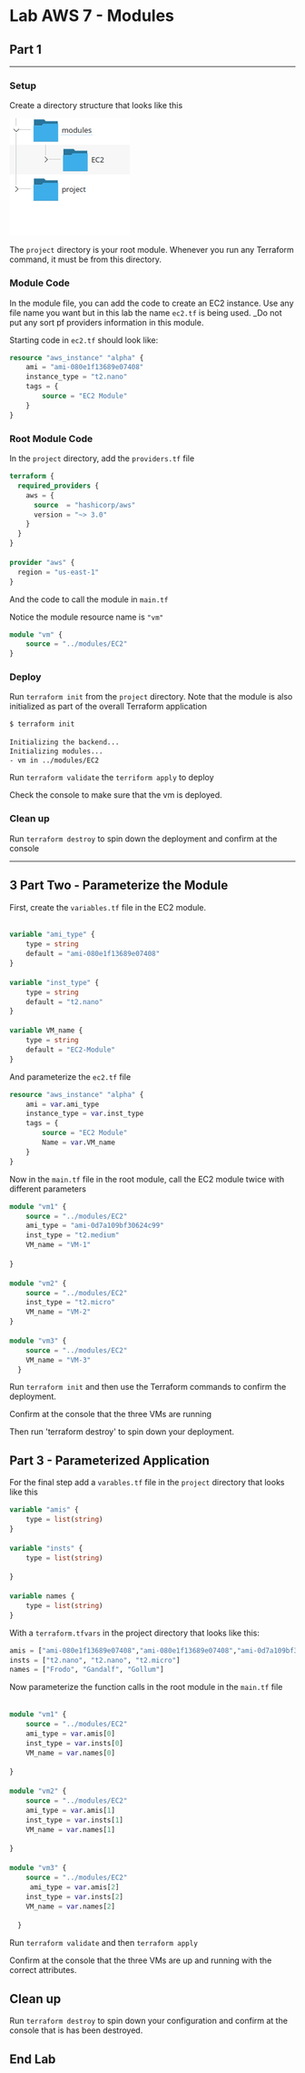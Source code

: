 
# Lab AWS 7 - Modules

## Part 1

---

### Setup

Create a directory structure that looks like this

![](images/lab7-1.png?raw=true)

The `project` directory is your root module. Whenever you run any Terraform command, it must be from this directory.

### Module Code

In the module file, you can add the code to create an EC2 instance. Use any file name you want but in this lab the name `ec2.tf` is being used. _Do not put any sort pf providers information in this module.

Starting code in `ec2.tf` should look like:

```terraform
resource "aws_instance" "alpha" {
    ami = "ami-080e1f13689e07408"
    instance_type = "t2.nano"
    tags = {
        source = "EC2 Module"
    }
}
```

### Root Module Code

In the `project` directory, add the `providers.tf` file

```terraform
terraform {
  required_providers {
    aws = {
      source  = "hashicorp/aws"
      version = "~> 3.0"
    }
  }
}

provider "aws" {
  region = "us-east-1"
}
```
And the code to call the module in `main.tf`  

Notice the module resource name is `"vm"`

```terraform
module "vm" {
    source = "../modules/EC2"
}
```

### Deploy

Run `terraform init` from the `project` directory. Note that the module is also initialized as part of the overall Terraform application

```console
$ terraform init

Initializing the backend...
Initializing modules...
- vm in ../modules/EC2

```

Run `terraform validate` the `terriform apply` to deploy

Check the console to make sure that the vm is deployed.

### Clean up

Run `terraform destroy` to spin down the deployment and confirm at the console

---

## 3 Part Two - Parameterize the Module

First, create the `variables.tf` file in the EC2 module. 

```terraform

variable "ami_type" {
    type = string
    default = "ami-080e1f13689e07408"
}

variable "inst_type" {
    type = string
    default = "t2.nano"
}

variable VM_name {
    type = string
    default = "EC2-Module"
}
```

And parameterize the `ec2.tf` file

```terraform
resource "aws_instance" "alpha" {
    ami = var.ami_type
    instance_type = var.inst_type
    tags = {
        source = "EC2 Module"
        Name = var.VM_name
    }
}
```
Now in the `main.tf` file in the root module, call the EC2 module twice with different parameters

```terraform
module "vm1" {
    source = "../modules/EC2"
    ami_type = "ami-0d7a109bf30624c99"
    inst_type = "t2.medium"
    VM_name = "VM-1"

}

module "vm2" {
    source = "../modules/EC2"
    inst_type = "t2.micro"
    VM_name = "VM-2"
}

module "vm3" {
    source = "../modules/EC2"
    VM_name = "VM-3"
  }
```

Run `terraform init`  and then use the Terraform commands to confirm the deployment.

Confirm at the console that the three VMs are running

Then run 'terraform destroy' to spin down your deployment.

## Part 3 - Parameterized Application

For the final step add a `varables.tf` file in the `project` directory that looks like this
```terraform
variable "amis" {
    type = list(string)
}

variable "insts" {
    type = list(string)
   
}

variable names {
    type = list(string)
}
```

With a `terraform.tfvars` in the project directory that looks like this:

```terraform
amis = ["ami-080e1f13689e07408","ami-080e1f13689e07408","ami-0d7a109bf30624c99"]
insts = ["t2.nano", "t2.nano", "t2.micro"]
names = ["Frodo", "Gandalf", "Gollum"]
```

Now parameterize the function calls in the root module in the `main.tf` file

```terraform

module "vm1" {
    source = "../modules/EC2"
    ami_type = var.amis[0]
    inst_type = var.insts[0]
    VM_name = var.names[0]

}

module "vm2" {
    source = "../modules/EC2"
    ami_type = var.amis[1]
    inst_type = var.insts[1]
    VM_name = var.names[1]

}

module "vm3" {
    source = "../modules/EC2"
     ami_type = var.amis[2]
    inst_type = var.insts[2]
    VM_name = var.names[2]

  }
```

Run `terraform validate` and then `terraform apply`

Confirm at the console that the three VMs are up and running with the correct attributes.

## Clean up

Run `terraform destroy` to spin down your configuration and confirm at the console that is has been destroyed.


## End Lab


